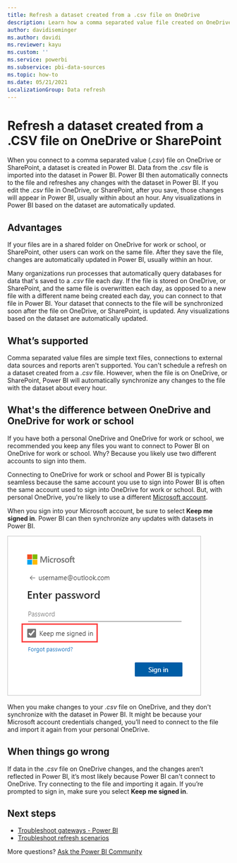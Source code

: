 ```yaml
---
title: Refresh a dataset created from a .csv file on OneDrive
description: Learn how a comma separated value file created on OneDrive or SharePoint is refreshed after you connect it to Power BI.
author: davidiseminger
ms.author: davidi
ms.reviewer: kayu
ms.custom: ''
ms.service: powerbi
ms.subservice: pbi-data-sources
ms.topic: how-to
ms.date: 05/21/2021
LocalizationGroup: Data refresh
---
```

# Refresh a dataset created from a .CSV file on OneDrive or SharePoint

When you connect to a comma separated value (*.csv*) file on OneDrive or SharePoint, a dataset is created in Power BI. Data from the *.csv* file is imported into the dataset in Power BI. Power BI then automatically connects to the file and refreshes any changes with the dataset in Power BI. If you edit the *.csv* file in OneDrive, or SharePoint, after you save, those changes will appear in Power BI, usually within about an hour. Any visualizations in Power BI based on the dataset are automatically updated.

## Advantages

If your files are in a shared folder on OneDrive for work or school, or SharePoint, other users can work on the same file. After they save the file, changes are automatically updated in Power BI, usually within an hour.

Many organizations run processes that automatically query databases for data that's saved to a *.csv* file each day. If the file is stored on OneDrive, or SharePoint, and the same file is overwritten each day, as opposed to a new file with a different name being created each day, you can connect to that file in Power BI. Your dataset that connects to the file will be synchronized soon after the file on OneDrive, or SharePoint, is updated. Any visualizations based on the dataset are automatically updated.

## What’s supported

Comma separated value files are simple text files, connections to external data sources and reports aren't supported. You can't schedule a refresh on a dataset created from a *.csv* file. However, when the file is on OneDrive, or SharePoint, Power BI will automatically synchronize any changes to the file with the dataset about every hour.

## What's the difference between OneDrive and OneDrive for work or school

If you have both a personal OneDrive and OneDrive for work or school, we recommended you keep any files you want to connect to Power BI on OneDrive for work or school. Why? Because you likely use two different accounts to sign into them.

Connecting to OneDrive for work or school and Power BI is typically seamless because the same account you use to sign into Power BI is often the same account used to sign into OneDrive for work or school. But, with personal OneDrive, you're likely to use a different [Microsoft account](https://account.microsoft.com).

When you sign into your Microsoft account, be sure to select **Keep me signed in**. Power BI can then synchronize any updates with datasets in Power BI.

![Sign in example](media/refresh-csv-file-onedrive/refresh_signin_keepmesignedin.png)

When you make changes to your *.csv* file on OneDrive, and they don't synchronize with the dataset in Power BI. It might be because your Microsoft account credentials changed, you’ll need to connect to the file and import it again from your personal OneDrive.

## When things go wrong

If data in the *.csv* file on OneDrive changes, and the changes aren’t reflected in Power BI, it’s most likely because Power BI can't connect to OneDrive. Try connecting to the file and importing it again. If you’re prompted to sign in, make sure you select **Keep me signed in**.

## Next steps

* [Troubleshoot gateways - Power BI](service-gateway-onprem-tshoot.md)
* [Troubleshoot refresh scenarios](refresh-troubleshooting-refresh-scenarios.md)

More questions? [Ask the Power BI Community](https://community.powerbi.com/)

